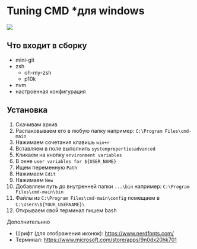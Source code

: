 # Tuning CMD *для windows


![](https://i.ibb.co/P1HGmKJ/image.png)

## Что входит в сборку
* mini-git
* zsh
  * oh-my-zsh
  * p10k
* nvm
* настроенная конфигурация

## Установка
1. Скачивам архив
2. Распаковываем его в любую папку например: ```C:\Program Files\cmd-main```
3. Нажимаем сочетания клавишь ```win+r```
4. Вставляем в поле выполнить ```systempropertiesadvanced```
5. Кликаем на кнопку ```environment variables```
6. В окне ```user variables for ${USER_NAME}```
7. Ищем переменную ```Path```
8. Нажимаем ```Edit```
9. Нажимаем ```New```
10. Добавляем путь до внутренней папки ```...\bin``` например: ```C:\Program Files\cmd-main\bin```
11. Файлы из ```C:\Program Files\cmd-main\config``` помещаем в ```C:\Users\${YOUR_USERNAME}\```
12. Открываем свой терминал пишем bash

Дополнительнно  
- Шрифт (для отображения иконок): https://www.nerdfonts.com/
- Терминал: https://www.microsoft.com/store/apps/9n0dx20hk701
